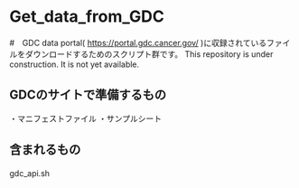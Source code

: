 # Get_data_from_GDC
#　GDC data portal( https://portal.gdc.cancer.gov/ )に収録されているファイルをダウンロードするためのスクリプト群です。
This repository is under construction. It is not yet available.

## GDCのサイトで準備するもの
・マニフェストファイル
・サンプルシート

## 含まれるもの
gdc_api.sh　
